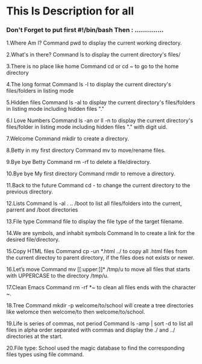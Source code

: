 # This Is Description for all 

### Don't Forget to put first #!/bin/bash Then : ..............

1.Where Am I?
Command pwd to display the current working directory.

2.What's in there?
Command ls to display the current directory's files/

3.There is no place like home
Command cd or cd ~ to go to the home directory

4.The long format
Command ls -l to display the current directory's files/folders in listing mode

5.Hidden files
Command ls -al to display the current directory's files/folders in listing mode including hidden files "."

6.I Love Numbers
Command ls -an or ll -n to display the current directory's files/folder in listing mode including hidden files "." with digit uid.

7.Welcome
Command mkdir to create a directory.

8.Betty in my first directory
Command mv to move/rename files.

9.Bye bye Betty
Command rm -rf to delete a file/directory.

10.Bye bye My first directory
Command rmdir to remove a directory.

11.Back to the future
Command cd - to change the current directory to the previous directory.

12.Lists
Command ls -al . .. /boot to list all files/folders into the current, parrent and /boot directories

13.File type
Command file to display the file type of the target filename.

14.We are symbols, and inhabit symbols
Command ln to create a link for the desired file/directory.

15.Copy HTML files
Command cp -un *.html ../ to copy all .html files from the current directoy to parent directory, if the files does not exists or newer.

16.Let’s move
Command mv [[:upper:]]* /tmp/u to move all files that starts with UPPERCASE to the directory /tmp/u.

17.Clean Emacs
Command rm -rf *~ to clean all files ends with the character ~.

18.Tree
Command mkdir -p welcome/to/school will create a tree directories like welomce then welcome/to then welcome/to/school.

19.Life is series of commas, not period
Command ls -amp | sort -d to list all files in alpha order separated with commas and display the ./ and ../ directories at the start.

20.File type: School
used the magic database to find the corresponding files types using file command.
